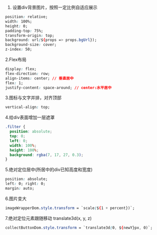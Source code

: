 1. 设置div背景图片，按照一定比例自适应展示

```css
position: relative;
width: 100%;
height: 0;
padding-top: 75%;
transform-origin: top;
background: url(${props => props.bgUrl});
background-size: cover;
z-index: 50;
```

2.Flex布局

```css
display: flex;
flex-direction: row;
align-items: center; // 垂直居中
flex: 1;
justify-content: space-around; // center:水平居中
```

3.图标与文字并排，对齐顶部

```css
vertical-align: top;
```

4.给div表面增加一层遮罩

```css
.filter {
  position: absolute;
  top: 0;
  left: 0;
  width: 100%;
  height: 100%;
  background: rgba(7, 17, 27, 0.3);
}
```

5.绝对定位居中(所居中的div已知高度和宽度)

```css
position: absolute;
left: 0; right: 0;
margin: auto;
```

6.图片变大

```css
imageWrapperDom.style.transform = `scale(${1 + percent})`;
```

7.绝对定位元素跟随移动  translate3d(x, y, z)

```css
collectButtonDom.style.transform = `translate3d(0, ${newY}px, 0)`;
```

